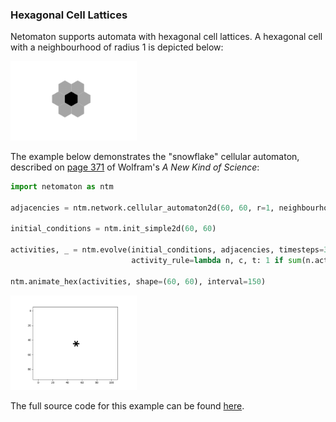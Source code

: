 ### Hexagonal Cell Lattices

Netomaton supports automata with hexagonal cell lattices. A hexagonal
cell with a neighbourhood of radius 1 is depicted below:

<img src="../../resources/hexagon.png" width="40%"/>

The example below demonstrates the "snowflake" cellular automaton,
described on [page 371](https://www.wolframscience.com/nks/p371--the-growth-of-crystals/)
of Wolfram's *A New Kind of Science*:

```python
import netomaton as ntm

adjacencies = ntm.network.cellular_automaton2d(60, 60, r=1, neighbourhood="Hex")

initial_conditions = ntm.init_simple2d(60, 60)

activities, _ = ntm.evolve(initial_conditions, adjacencies, timesteps=31,
                           activity_rule=lambda n, c, t: 1 if sum(n.activities) == 1 else n.current_activity)

ntm.animate_hex(activities, shape=(60, 60), interval=150)
```

<img src="../../resources/snowflake.gif" width="40%"/>

The full source code for this example can be found [here](hexagonal_ca_demo.py).
